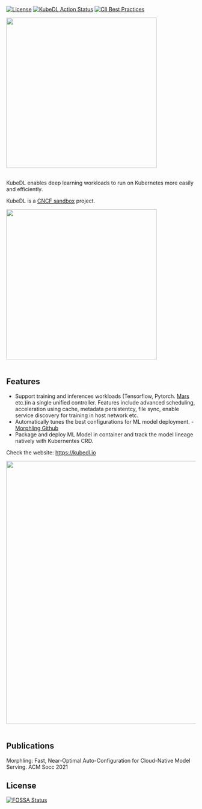 [![License](https://img.shields.io/badge/license-Apache%202-4EB1BA.svg)](https://www.apache.org/licenses/LICENSE-2.0.html)
[![KubeDL Action Status](https://github.com/kubedl-io/kubedl/workflows/CI/badge.svg)](https://github.com/kubedl-io}/kubedl}/actions)
[![CII Best Practices](https://bestpractices.coreinfrastructure.org/projects/5072/badge)](https://bestpractices.coreinfrastructure.org/projects/5072)


<div align="left">
 <img src="https://user-images.githubusercontent.com/3662775/134578512-a9f29d92-b2e2-4fc4-b7b5-333926c738ab.png" width="400" title="">
</div> <br/>

KubeDL enables deep learning workloads to run on Kubernetes more easily and efficiently. 

KubeDL is a [CNCF sandbox](https://www.cncf.io/sandbox-projects/) project. 

<div align="left">
    <img src="https://v6d.io/_static/cncf-color.svg" width="400" title="">
</div> <br/>

## Features

- Support training and inferences workloads (Tensorflow, Pytorch. [Mars](https://github.com/mars-project/mars) etc.)in a single unified controller.  Features include advanced scheduling, acceleration using cache, metadata persistentcy, file sync, enable service discovery for training in host network  etc.
- Automatically tunes the best configurations for ML model deployment. - [Morphling Github](https://github.com/alibaba/morphling)
- Package and deploy ML Model in container and track the model lineage natively with Kubernentes CRD.

Check the website: https://kubedl.io


<div align="center">
 <img src="docs/img/kubedl.png" width="700" title="">
</div> <br/>

## Publications

Morphling: Fast, Near-Optimal Auto-Configuration for Cloud-Native Model Serving. ACM Socc 2021

## License
[![FOSSA Status](https://app.fossa.com/api/projects/git%2Bgithub.com%2Fkubedl-io%2Fkubedl.svg?type=large)](https://app.fossa.com/projects/git%2Bgithub.com%2Fkubedl-io%2Fkubedl?ref=badge_large)
